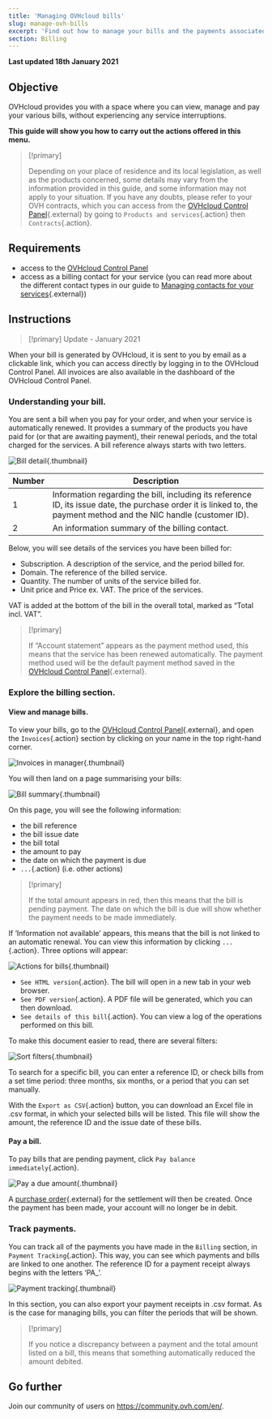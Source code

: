 ```yaml
---
title: 'Managing OVHcloud bills'
slug: manage-ovh-bills
excerpt: 'Find out how to manage your bills and the payments associated with them'
section: Billing
---
```


**Last updated 18th January 2021**

## Objective

OVHcloud provides you with a space where you can view, manage and pay your various bills, without experiencing any service interruptions.

**This guide will show you how to carry out the actions offered in this menu.**

> [!primary]
>
> Depending on your place of residence and its local legislation, as well as the products concerned, some details may vary from the information provided in this guide, and some information may not apply to your situation. If you have any doubts, please refer to your OVH contracts, which you can access from the [OVHcloud Control Panel](https://www.ovh.com/auth/?action=gotomanager){.external} by going to `Products and services`{.action} then `Contracts`{.action}.
>

## Requirements

- access to the [OVHcloud Control Panel](https://www.ovh.com/auth/?action=gotomanager)
- access as a billing contact for your service (you can read more about the different contact types in our guide to [Managing contacts for your services](https://docs.ovh.com/ie/en/customer/managing-contacts/){.external})


## Instructions

> [!primary]
> Update - January 2021
>
When your bill is generated by OVHcloud, it is sent to you by email as a clickable link, which you can access directly by logging in to the OVHcloud Control Panel. All invoices are also available in the dashboard of the OVHcloud Control Panel.
>

### Understanding your bill.

You are sent a bill when you pay for your order, and when your service is automatically renewed. It provides a summary of the products you have paid for (or that are awaiting payment), their renewal periods, and the total charged for the services. A bill reference always starts with two letters.

![Bill detail](images/invoice_ovh.png){.thumbnail}

|Number|Description|
|---|---|
|1|Information regarding the bill, including its reference ID, its issue date, the purchase order it is linked to, the payment method and the NIC handle (customer ID).|
|2|An information summary of the billing contact.|

Below, you will see details of the services you have been billed for:

- Subscription. A description of the service, and the period billed for.
- Domain. The reference of the billed service.
- Quantity. The number of units of the service billed for. 
- Unit price and Price ex. VAT. The price of the services.

VAT is added at the bottom of the bill in the overall total, marked as “Total incl. VAT”.

> [!primary]
>
> If “Account statement” appears as the payment method used, this means that the service has been renewed automatically. The payment method used will be the default payment method saved in the [OVHcloud Control Panel](https://www.ovh.com/auth/?action=gotomanager){.external}.
>


### Explore the billing section.

#### View and manage bills.

To view your bills, go to the [OVHcloud Control Panel](https://www.ovh.com/auth/?action=gotomanager){.external}, and open the `Invoices`{.action} section by clicking on your name in the top right-hand corner. 

![Invoices in manager](images/hubinvoices.png){.thumbnail}

You will then land on a page summarising your bills: 

![Bill summary](images/billing_section.png){.thumbnail}

On this page, you will see the following information:

- the bill reference
- the bill issue date
- the bill total
- the amount to pay
- the date on which the payment is due 
- `...`{.action} (i.e. other actions)


> [!primary]
>
> If the total amount appears in red, then this means that the bill is pending payment. The date on which the bill is due will show whether the payment needs to be made immediately.
>

If ‘Information not available’ appears, this means that the bill is not linked to an automatic renewal. You can view this information by clicking `...`{.action}. Three options will appear:

![Actions for bills](images/actions_choices.png){.thumbnail}

- `See HTML version`{.action}. The bill will open in a new tab in your web browser.
- `See PDF version`{.action}. A PDF file will be generated, which you can then download.
- `See details of this bill`{.action}. You can view a log of the operations performed on this bill.


To make this document easier to read, there are several filters:

![Sort filters](images/sort_filters.png){.thumbnail}

To search for a specific bill, you can enter a reference ID, or check bills from a set time period: three months, six months, or a period that you can set manually.

With the `Export as CSV`{.action} button, you can download an Excel file in .csv format, in which your selected bills will be listed. This file will show the amount, the reference ID and the issue date of these bills.

#### Pay a bill.

To pay bills that are pending payment, click `Pay balance immediately`{.action}.

![Pay a due amount](images/pay_debt.png){.thumbnail}

A [purchase order](https://docs.ovh.com/ie/en/billing/managing-ovh-orders/#purchase-order){.external} for the settlement will then be created. Once the payment has been made, your account will no longer be in debit.


### Track payments.

You can track all of the payments you have made in the `Billing` section, in `Payment Tracking`{.action}. This way, you can see which payments and bills are linked to one another. The reference ID for a payment receipt always begins with the letters ‘PA_’.

![Payment tracking](images/payment_tracking.png){.thumbnail}

In this section, you can also export your payment receipts in .csv format. As is the case for managing bills, you can filter the periods that will be shown.

> [!primary]
>
> If you notice a discrepancy between a payment and the total amount listed on a bill, this means that something automatically reduced the amount debited.
>


## Go further

Join our community of users on <https://community.ovh.com/en/>.
